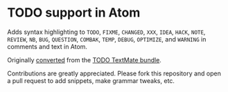 # TODO support in Atom

Adds syntax highlighting to `TODO`, `FIXME`, `CHANGED`, `XXX`, `IDEA`, `HACK`, `NOTE`, `REVIEW`, `NB`, `BUG`, `QUESTION`, `COMBAK`, `TEMP`, `DEBUG`, `OPTIMIZE`, and `WARNING` in comments
and text in Atom.

Originally [converted](http://flight-manual.atom.io/hacking-atom/sections/converting-from-textmate) from the [TODO TextMate bundle](https://github.com/textmate/todo.tmbundle).

Contributions are greatly appreciated. Please fork this repository and open a pull request to add snippets, make grammar tweaks, etc.
